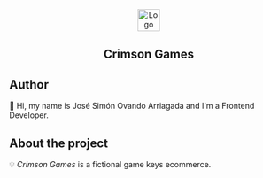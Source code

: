 <!-- PROJECT LOGO -->
<div align="center">
  <a href="https://github.com/jsovandoarriagada/crimson-games">
    <img src="https://i.ibb.co/brtKssm/logo.png" alt="Logo" width="40" height="40">
  </a>
  <h2 align="center">Crimson Games</h2>
</div>
<!-- AUTHOR -->
<h2>Author</h2>
👋 Hi, my name is José Simón Ovando Arriagada and I'm a Frontend Developer.
<!-- ABOUT THE PROJECT -->
<h2>About the project</h2>

💡 <em>Crimson Games</em> is a fictional game keys ecommerce.
